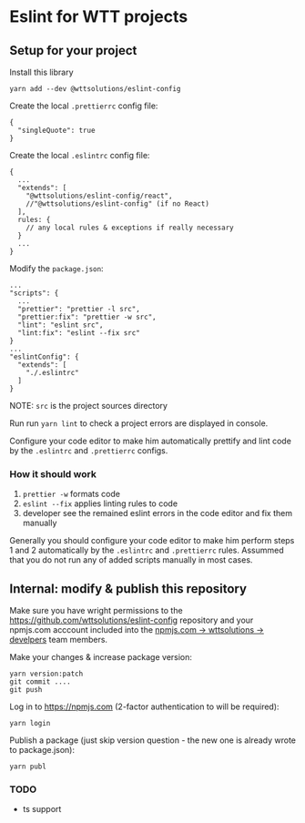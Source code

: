 # Eslint for WTT projects

## Setup for your project

Install this library

```
yarn add --dev @wttsolutions/eslint-config
```

Create the local `.prettierrc` config file:

```
{
  "singleQuote": true
}
```

Create the local `.eslintrc` config file:

```
{
  ...
  "extends": [
    "@wttsolutions/eslint-config/react",
    //"@wttsolutions/eslint-config" (if no React)
  ],
  rules: {
    // any local rules & exceptions if really necessary
  }
  ...
}
```

Modify the `package.json`:

```
...
"scripts": {
  ...
  "prettier": "prettier -l src",
  "prettier:fix": "prettier -w src",
  "lint": "eslint src",
  "lint:fix": "eslint --fix src"
}
...
"eslintConfig": {
  "extends": [
    "./.eslintrc"
  ]
}
```

NOTE: `src` is the project sources directory

Run run `yarn lint` to check a project errors are displayed in console.

Configure your code editor to make him automatically prettify and lint code by the `.eslintrc` and `.prettierrc` configs.

### How it should work

1. `prettier -w` formats code
2. `eslint --fix` applies linting rules to code
3. developer see the remained eslint errors in the code editor and fix them manually

Generally you should configure your code editor to make him perform steps 1 and 2 automatically by the `.eslintrc` and `.prettierrc` rules. Assummed that you do not run any of added scripts manually in most cases.

## Internal: modify & publish this repository

Make sure you have wright permissions to the https://github.com/wttsolutions/eslint-config repository and your npmjs.com acccount included into the [npmjs.com -> wttsolutions -> develpers](https://www.npmjs.com/settings/wttsolutions/teams/team/developers/users) team members.

Make your changes & increase package version:

```
yarn version:patch
git commit ....
git push
```

Log in to https://npmjs.com (2-factor authentication to will be required):

```
yarn login
```

Publish a package (just skip version question - the new one is already wrote to package.json):

```
yarn publ
```

### TODO

- ts support
